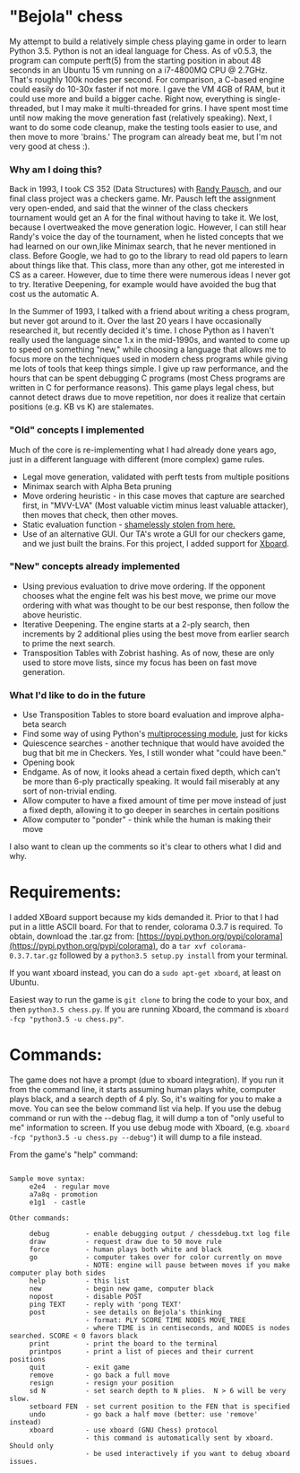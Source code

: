 # "Bejola" chess

My attempt to build a relatively simple chess playing game in order to learn Python 3.5.  Python is not an ideal 
language for Chess.  As of v0.5.3, the program can compute perft(5) from the starting position in about 48 seconds
in an Ubuntu 15 vm running on a i7-4800MQ CPU @ 2.7GHz.  That's roughly 100k nodes per second.  For comparison, 
a C-based engine could easily do 10-30x faster if not more.  I gave the VM 4GB of RAM, but it could use more and build
a bigger cache.  Right now, everything is single-threaded, but I may make it multi-threaded for grins.  I have spent
most time until now making the move generation fast (relatively speaking).  Next, I want to do some code cleanup, 
make the testing tools easier to use, and then move to more 'brains.'  The program can already beat me, but I'm not
very good at chess :).

### Why am I doing this?

Back in 1993, I took CS 352 (Data Structures) with [Randy Pausch](https://en.wikipedia.org/Randy_Pausch), and our 
 final class project was a checkers game.  Mr. Pausch left the assignment very open-ended, and said that the winner
 of the class checkers tournament would get an A for the final without having to take it.  We lost, because I 
 overtweaked the move generation logic.  However, I can still hear Randy's voice the day of the tournament, when 
 he listed concepts that we had learned on our own,like Minimax search, that he never mentioned
 in class.  Before Google, we had to go to the library to read old papers to learn about things like that.  This class,
 more than any other, got me interested in CS as a career.  However, due to time there were numerous ideas I never
 got to try.  Iterative Deepening, for example would have avoided the bug that cost us the automatic A.
   
In the Summer of 1993, I talked with a friend about writing a chess program, but never got around to it.  Over the last
20 years I have occasionally researched it, but recently decided it's time.  I chose Python as I haven't really used
the language since 1.x in the mid-1990s, and wanted to come up to speed on something "new," while choosing a language
that allows me to focus more on the techniques used in modern chess programs while giving me lots of tools that keep 
 things simple.  I give up raw performance, and the hours that can be spent debugging C programs (most Chess programs
 are written in C for performance reasons). This game plays legal chess, but cannot detect draws due to move repetition, nor does it realize
that certain positions (e.g. KB vs K) are stalemates.
  
### "Old" concepts I implemented

Much of the core is re-implementing what I had already done years ago, just in a different language with different
(more complex) game rules.  

* Legal move generation, validated with perft tests from multiple positions
* Minimax search with Alpha Beta pruning
* Move ordering heuristic - in this case moves that capture are searched first, in "MVV-LVA" (Most valuable victim minus least valuable attacker), then moves that check, then other moves.
* Static evaluation function - [shamelessly stolen from here.](https://chessprogramming.wikispaces.com/Simplified+evaluation+function)
* Use of an alternative GUI.  Our TA's wrote a GUI for our checkers game, and we just built the brains.  For this project, I added support for [Xboard](https://www.gnu.org/software/xboard/).

### "New" concepts already implemented

* Using previous evaluation to drive move ordering.  If the opponent chooses what the engine felt was his best move, we prime our move ordering with what was thought to be our best response, then follow the above heuristic.
* Iterative Deepening.  The engine starts at a 2-ply search, then increments by 2 additional plies using the best move from earlier search to prime the next search.
* Transposition Tables with Zobrist hashing.  As of now, these are only used to store move lists, since my focus has been on fast move generation.

### What I'd like to do in the future

* Use Transposition Tables to store board evaluation and improve alpha-beta search
* Find some way of using Python's [multiprocessing module](https://docs.python.org/3.5/library/multiprocessing.html), just for kicks
* Quiescence searches - another technique that would have avoided the bug that bit me in Checkers.  Yes, I still wonder what "could have been."
* Opening book
* Endgame.  As of now, it looks ahead a certain fixed depth, which can't be more than 6-ply practically speaking.  It would fail miserably at any sort of non-trivial ending.
* Allow computer to have a fixed amount of time per move instead of just a fixed depth, allowing it to go deeper in searches in certain positions
* Allow computer to "ponder" - think while the human is making their move

I also want to clean up the comments so it's clear to others what I did and why.

# Requirements:
   I added XBoard support because my kids demanded it.  Prior to that I had put in a little ASCII board.  For that to render, colorama 0.3.7 is required. To obtain, download the .tar.gz from: [https://pypi.python.org/pypi/colorama](https://pypi.python.org/pypi/colorama),
   do a ```tar xvf colorama-0.3.7.tar.gz``` followed by a ```python3.5 setup.py install``` from your terminal.
   
   If you want xboard instead, you can do a ```sudo apt-get xboard```, at least on Ubuntu.
   
   Easiest way to run the game is ```git clone``` to bring the code to your box, and then ```python3.5 chess.py```.  If you are running
   Xboard, the command is ```xboard -fcp "python3.5 -u chess.py"```.
      
   
# Commands:

The game does not have a prompt (due to xboard integration).  If you run it from the command line, it starts assuming human plays white, computer
plays black, and a search depth of 4 ply.  So, it's waiting for you to make a move.  You can see the below command list via help.  If you use the 
debug command or run with the --debug flag, it will dump a ton of "only useful to me" information to screen.  If you use debug mode with Xboard,
(e.g. ```xboard -fcp "python3.5 -u chess.py --debug"```) it will dump to a file instead.

From the game's "help" command:

```

Sample move syntax:
     e2e4  - regular move
     a7a8q - promotion
     e1g1  - castle

Other commands:

     debug         - enable debugging output / chessdebug.txt log file
     draw          - request draw due to 50 move rule
     force         - human plays both white and black
     go            - computer takes over for color currently on move
                   - NOTE: engine will pause between moves if you make computer play both sides
     help          - this list
     new           - begin new game, computer black
     nopost        - disable POST
     ping TEXT     - reply with 'pong TEXT'
     post          - see details on Bejola's thinking
                   - format: PLY SCORE TIME NODES MOVE_TREE
                   - where TIME is in centiseconds, and NODES is nodes searched. SCORE < 0 favors black
     print         - print the board to the terminal
     printpos      - print a list of pieces and their current positions
     quit          - exit game
     remove        - go back a full move
     resign        - resign your position
     sd N          - set search depth to N plies.  N > 6 will be very slow.
     setboard FEN  - set current position to the FEN that is specified
     undo          - go back a half move (better: use 'remove' instead)
     xboard        - use xboard (GNU Chess) protocol
                   - this command is automatically sent by xboard. Should only
                   - be used interactively if you want to debug xboard issues.



```
